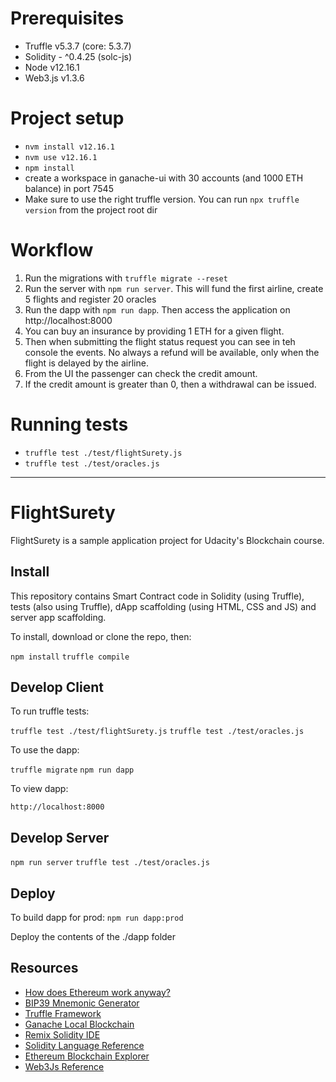 # Prerequisites
* Truffle v5.3.7 (core: 5.3.7)
* Solidity - ^0.4.25 (solc-js)
* Node v12.16.1
* Web3.js v1.3.6

# Project setup

* `nvm install v12.16.1`
* `nvm use v12.16.1`
* `npm install`
* create a workspace in ganache-ui with 30 accounts (and 1000 ETH balance) in port 7545
* Make sure to use the right truffle version. You can run `npx truffle version` from the project root dir

# Workflow
1. Run the migrations with `truffle migrate --reset`
2. Run the server with `npm run server`. This will fund the first airline, create 5 flights and register 20 oracles
3. Run the dapp with `npm run dapp`. Then access the application on http://localhost:8000
4. You can buy an insurance by providing 1 ETH for a given flight.
5. Then when submitting the flight status request you can see in teh console the events. No always a refund will be available, only when the flight is delayed by the airline.
6. From the UI the passenger can check the credit amount.
7. If the credit amount is greater than 0, then a withdrawal can be issued.

# Running tests
* `truffle test ./test/flightSurety.js`
* `truffle test ./test/oracles.js`









------------------------------------------------

# FlightSurety

FlightSurety is a sample application project for Udacity's Blockchain course.

## Install

This repository contains Smart Contract code in Solidity (using Truffle), tests (also using Truffle), dApp scaffolding (using HTML, CSS and JS) and server app scaffolding.

To install, download or clone the repo, then:

`npm install`
`truffle compile`

## Develop Client

To run truffle tests:

`truffle test ./test/flightSurety.js`
`truffle test ./test/oracles.js`

To use the dapp:

`truffle migrate`
`npm run dapp`

To view dapp:

`http://localhost:8000`

## Develop Server

`npm run server`
`truffle test ./test/oracles.js`

## Deploy

To build dapp for prod:
`npm run dapp:prod`

Deploy the contents of the ./dapp folder


## Resources

* [How does Ethereum work anyway?](https://medium.com/@preethikasireddy/how-does-ethereum-work-anyway-22d1df506369)
* [BIP39 Mnemonic Generator](https://iancoleman.io/bip39/)
* [Truffle Framework](http://truffleframework.com/)
* [Ganache Local Blockchain](http://truffleframework.com/ganache/)
* [Remix Solidity IDE](https://remix.ethereum.org/)
* [Solidity Language Reference](http://solidity.readthedocs.io/en/v0.4.24/)
* [Ethereum Blockchain Explorer](https://etherscan.io/)
* [Web3Js Reference](https://github.com/ethereum/wiki/wiki/JavaScript-API)
